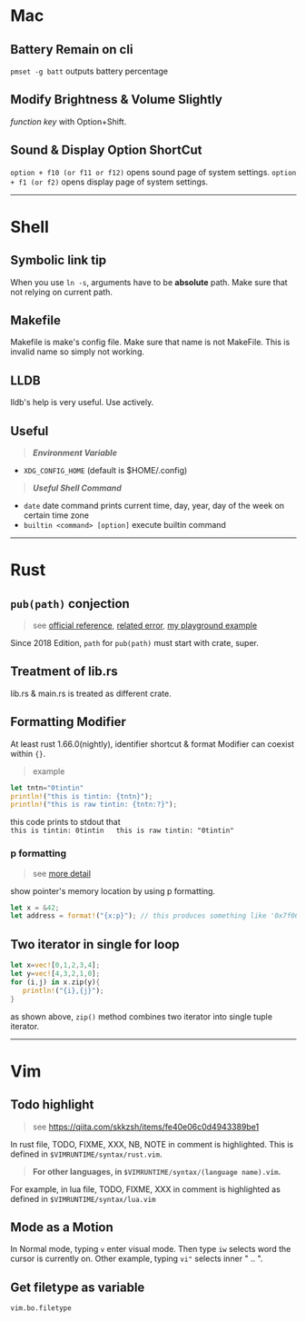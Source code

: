 # Mac

## Battery Remain on cli

`pmset -g batt` outputs battery percentage

## Modify Brightness & Volume Slightly

*function key* with Option+Shift.

## Sound & Display Option ShortCut

`option + f10 (or f11 or f12)` opens sound page of system settings. 
`option + f1 (or f2)` opens display page of system settings. 

---

# Shell

## Symbolic link tip

When you use `ln -s`, arguments have to be **absolute** path.
Make sure that not relying on current path.

## Makefile

Makefile is make's config file. Make sure that name is not MakeFile.
This is invalid name so simply not working.

## LLDB

lldb's help is very useful. Use actively.

## Useful

>***Environment Variable***

- `XDG_CONFIG_HOME` (default is $HOME/.config)

>***Useful Shell Command***

- `date`
date command prints current time, day, year, day of the week on certain time zone
- `builtin <command> [option]`
execute builtin command

---

# Rust

## `pub(path)` conjection

>see [official reference](https://doc.rust-lang.org/reference/visibility-and-privacy.htmlpubin-path-pubcrate-pubsuper-and-pubself), [related error](https://doc.rust-lang.org/error-index.html#E0704), [my playground example](https://github.com/ah-y/playground/blob/master/rust/elseeee/src/main.rs)

Since 2018 Edition, `path` for `pub(path)` must start with crate, super.

## Treatment of lib.rs

lib.rs & main.rs is treated as different crate.

## Formatting Modifier

At least rust 1.66.0(nightly), identifier shortcut & format Modifier can coexist within `{}`.

>example
```rust
let tntn="0tintin"
println!("this is tintin: {tntn}");
println!("this is raw tintin: {tntn:?}");
```

this code prints to stdout that  
`this is tintin: 0tintin  
this is raw tintin: "0tintin"`

### p formatting

>see [more detail](https://doc.rust-lang.org/core/fmt/trait.Pointer.html)

show pointer's memory location by using p formatting.

```rust
let x = &42;
let address = format!("{x:p}"); // this produces something like '0x7f06092ac6d0'
```

## Two iterator in single for loop

```rust
let x=vec![0,1,2,3,4];
let y=vec![4,3,2,1,0];
for (i,j) in x.zip(y){
   println!("{i},{j}");
}
```

as shown above, `zip()` method combines two iterator into single tuple iterator.

---

# Vim

## Todo highlight

>see <https://qiita.com/skkzsh/items/fe40e06c0d4943389be1>

In rust file, TODO, FIXME, XXX, NB, NOTE in comment is highlighted.
This is defined in `$VIMRUNTIME/syntax/rust.vim`.

>**For other languages, in `$VIMRUNTIME/syntax/(language name).vim`.**

For example, in lua file, TODO, FIXME, XXX in comment is highlighted
as defined in  `$VIMRUNTIME/syntax/lua.vim`

## Mode as a Motion

In Normal mode, typing `v` enter visual mode. Then type `iw` selects word the cursor is currently on.
Other example, typing `vi"` selects inner " .. ".

## Get filetype as variable

`vim.bo.filetype`
